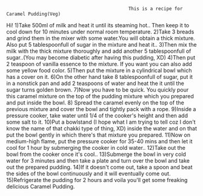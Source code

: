                                                  This is a recipe for Caramel Pudding(Veg)

Hi!
1)Take 500ml of milk and heat it until its steaming hot.. Then keep it to cool down for 10 minutes under normal room temperature.
2)Take 3 breads and grind them in the mixer with some water.You will obtain a thick mixture.
Also put 5 tablespoonfull of sugar in the mixture and heat it..
3)Then mix the milk with the thick mixture thoroughly and add another 5 tablespoonfull of sugar..(You may become diabetic after having this pudding, XD)
4)Then put 2 teaspoon of vanilla essence to the mixture. If you want you can also add some yellow food color.
5)Then put the mixture in a cylindrical bowl  which has a cover on it.
6)On the other hand take 8 tablespoonfull of sugar, put it in a nonstick pan and add 2 teaspoons of water and heat the it until the sugar turns golden brown.
7)Now you have to be quick. You quickly pour this caramel mixture on the top of the pudding mixture which you prepared and put inside the bowl.
8) Spread the caramel evenly on the top of the previous mixture and cover the bowl and tightly pack with a rope.
9)Inside a pressure cooker, take water until 1/4 of the cooker's height and then add some salt to it.
10)Put a bowlstand (I hope what I am trying to tell coz I don't know the name of that chakki type of thing, XD) inside the water and on that put the bowl gently in which there's that mixture you prepared.
11)Now on medium-high flame, put the pressure cooker for 35-40 mins and then let it cool for 1 hour by submerging the cooker in cold water..
12)Take out the bowl from the cooker once it's cool..
13)Submerge the bowl in very cold water for 3 minutes and then take a plate and turn over the bowl and take out the prepared pudding.
14)If it doesn't come out, take a spoon and beat the sides of the bowl continuously and it will eventually come out.
15)Refrigerate the pudding for 2 hours and voila you'll get some freaking delicious Caramel Pudding.